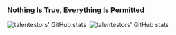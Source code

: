 ### Nothing Is True, Everything Is Permitted

![talentestors' GitHub stats](https://github-readme-stats.stazxr.cn/api/top-langs/?username=fioncat&show_icons=true&include_all_commits=true&hide=jupyter%20notebook)&nbsp;
![talentestors' GitHub stats](https://github-readme-stats.vercel.app/api?username=fioncat&show_icons=true&locale=en)
